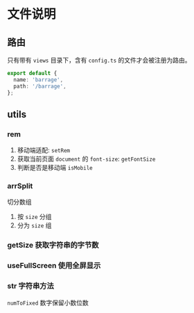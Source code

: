 # 文件说明

## 路由

只有带有 `views` 目录下，含有 `config.ts` 的文件才会被注册为路由。

```ts
export default {
  name: 'barrage',
  path: '/barrage',
};
```

## utils

### rem

1. 移动端适配: `setRem`
2. 获取当前页面 `document` 的 `font-size`: `getFontSize`
3. 判断是否是移动端 `isMobile`

### arrSplit

切分数组

1. 按 `size` 分组
2. 分为 `size` 组

### getSize 获取字符串的字节数

### useFullScreen 使用全屏显示

### str 字符串方法

`numToFixed` 数字保留小数位数
